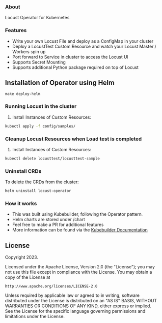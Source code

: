 ### About
Locust Operator for Kubernetes

### Features
* Write your own Locust File and deploy as a ConfigMap in your cluster
* Deploy a LocustTest Custom Resource and watch your Locust Master / Workers spin up
* Port forward to Service in cluster to access the Locust UI
* Supports Secret Mounting
* Supports additional Python package required on top of Locust

## Installation of Operator using Helm
```
make deploy-helm
```

### Running Locust in the cluster
1. Install Instances of Custom Resources:

```sh
kubectl apply -f config/samples/
```
### Cleanup Locust Resources when Load test is completed
1. Install Instances of Custom Resources:

```sh
kubectl delete locusttest/locusttest-sample  
```

### Uninstall CRDs
To delete the CRDs from the cluster:

```sh
helm uninstall locust-operator
```


### How it works
* This was built using Kubebuilder, following the Operator pattern.
* Helm charts are stored under /chart
* Feel free to make a PR for additional features
* More information can be found via the [Kubebuilder Documentation](https://book.kubebuilder.io/introduction.html)

## License

Copyright 2023.

Licensed under the Apache License, Version 2.0 (the "License");
you may not use this file except in compliance with the License.
You may obtain a copy of the License at

    http://www.apache.org/licenses/LICENSE-2.0

Unless required by applicable law or agreed to in writing, software
distributed under the License is distributed on an "AS IS" BASIS,
WITHOUT WARRANTIES OR CONDITIONS OF ANY KIND, either express or implied.
See the License for the specific language governing permissions and
limitations under the License.

